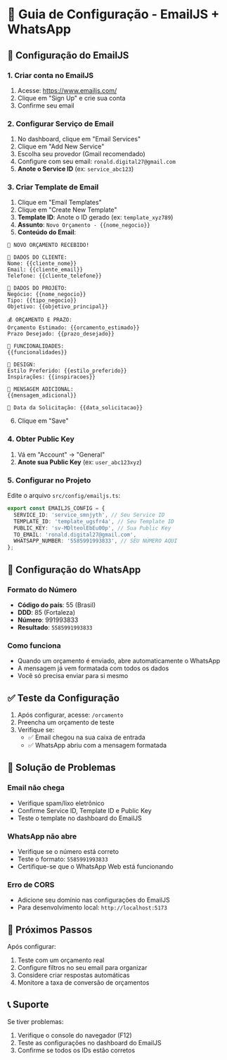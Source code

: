 # 🚀 Guia de Configuração - EmailJS + WhatsApp

## 📧 Configuração do EmailJS

### 1. Criar conta no EmailJS
1. Acesse: https://www.emailjs.com/
2. Clique em "Sign Up" e crie sua conta
3. Confirme seu email

### 2. Configurar Serviço de Email
1. No dashboard, clique em "Email Services"
2. Clique em "Add New Service"
3. Escolha seu provedor (Gmail recomendado)
4. Configure com seu email: `ronald.digital27@gmail.com`
5. **Anote o Service ID** (ex: `service_abc123`)

### 3. Criar Template de Email
1. Clique em "Email Templates"
2. Clique em "Create New Template"
3. **Template ID**: Anote o ID gerado (ex: `template_xyz789`)
4. **Assunto**: `Novo Orçamento - {{nome_negocio}}`
5. **Conteúdo do Email**:

```
🚨 NOVO ORÇAMENTO RECEBIDO!

👤 DADOS DO CLIENTE:
Nome: {{cliente_nome}}
Email: {{cliente_email}}
Telefone: {{cliente_telefone}}

🏢 DADOS DO PROJETO:
Negócio: {{nome_negocio}}
Tipo: {{tipo_negocio}}
Objetivo: {{objetivo_principal}}

💰 ORÇAMENTO E PRAZO:
Orçamento Estimado: {{orcamento_estimado}}
Prazo Desejado: {{prazo_desejado}}

🎯 FUNCIONALIDADES:
{{funcionalidades}}

🎨 DESIGN:
Estilo Preferido: {{estilo_preferido}}
Inspirações: {{inspiracoes}}

💬 MENSAGEM ADICIONAL:
{{mensagem_adicional}}

📅 Data da Solicitação: {{data_solicitacao}}
```

6. Clique em "Save"

### 4. Obter Public Key
1. Vá em "Account" → "General"
2. **Anote sua Public Key** (ex: `user_abc123xyz`)

### 5. Configurar no Projeto
Edite o arquivo `src/config/emailjs.ts`:

```typescript
export const EMAILJS_CONFIG = {
  SERVICE_ID: 'service_smnjyth', // Seu Service ID
  TEMPLATE_ID: 'template_ugsfr4a', // Seu Template ID
  PUBLIC_KEY: 'sv-MDlteolEbEu00p', // Sua Public Key
  TO_EMAIL: 'ronald.digital27@gmail.com',
  WHATSAPP_NUMBER: '5585991993833', // SEU NÚMERO AQUI
};
```

## 📱 Configuração do WhatsApp

### Formato do Número
- **Código do país**: 55 (Brasil)
- **DDD**: 85 (Fortaleza)
- **Número**: 991993833
- **Resultado**: `5585991993833`

### Como funciona
- Quando um orçamento é enviado, abre automaticamente o WhatsApp
- A mensagem já vem formatada com todos os dados
- Você só precisa enviar para si mesmo

## ✅ Teste da Configuração

1. Após configurar, acesse: `/orcamento`
2. Preencha um orçamento de teste
3. Verifique se:
   - ✅ Email chegou na sua caixa de entrada
   - ✅ WhatsApp abriu com a mensagem formatada

## 🔧 Solução de Problemas

### Email não chega
- Verifique spam/lixo eletrônico
- Confirme Service ID, Template ID e Public Key
- Teste o template no dashboard do EmailJS

### WhatsApp não abre
- Verifique se o número está correto
- Teste o formato: `5585991993833`
- Certifique-se que o WhatsApp Web está funcionando

### Erro de CORS
- Adicione seu domínio nas configurações do EmailJS
- Para desenvolvimento local: `http://localhost:5173`

## 🎯 Próximos Passos

Após configurar:
1. Teste com um orçamento real
2. Configure filtros no seu email para organizar
3. Considere criar respostas automáticas
4. Monitore a taxa de conversão de orçamentos

## 📞 Suporte

Se tiver problemas:
1. Verifique o console do navegador (F12)
2. Teste as configurações no dashboard do EmailJS
3. Confirme se todos os IDs estão corretos